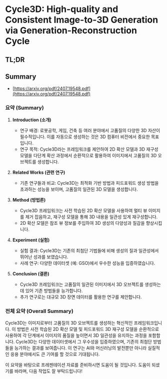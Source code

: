# Cycle3D: High-quality and Consistent Image-to-3D Generation via Generation-Reconstruction Cycle
## TL;DR
## Summary
- [https://arxiv.org/pdf/2407.19548.pdf](https://arxiv.org/pdf/2407.19548.pdf)

### 요약 (Summary)

1. **Introduction (소개)**
   - 연구 배경: 로봇공학, 게임, 건축 등 여러 분야에서 고품질의 다양한 3D 자산이 필수적입니다. 이를 자동으로 생성하는 것은 3D 컴퓨터 비전에서 중요한 목표입니다.
   - 연구 목적: Cycle3D라는 프레임워크를 제안하여 2D 확산 모델과 3D 재구성 모델을 다단계 확산 과정에서 순환적으로 활용하여 이미지에서 고품질의 3D 오브젝트를 생성합니다.

2. **Related Works (관련 연구)**
   - 기존 연구들과 비교: Cycle3D는 최적화 기반 방법과 피드포워드 생성 방법을 초과하는 성능을 보이며, 고품질의 일관된 3D 모델을 생성합니다.

3. **Method (방법론)**
   - Cycle3D 프레임워크는 사전 학습된 2D 확산 모델을 사용하여 멀티 뷰 이미지를 제거 잡음하고, 재구성 모델을 통해 3D 내용을 일관성 있게 재구성합니다.
   - 2D 확산 모델은 참조 뷰 정보를 주입하여 3D 생성의 다양성과 질감을 향상시킵니다.

4. **Experiment (실험)**
   - 실험 결과: Cycle3D는 기존의 최첨단 기법들에 비해 생성의 질과 일관성에서 뛰어난 성과를 보였습니다.
   - 사례 연구: 다양한 데이터셋 (예: GSO)에서 우수한 성능을 입증하였습니다.

5. **Conclusion (결론)**
   - Cycle3D 프레임워크는 고품질의 일관된 이미지에서 3D 오브젝트를 생성하는 데 있어 기존 방법들을 능가합니다.
   - 추가 연구로는 대규모 3D 장면 데이터를 활용한 연구를 제안합니다.

### 전체 요약 (Overall Summary)

Cycle3D는 이미지로부터 고품질의 3D 오브젝트를 생성하는 혁신적인 프레임워크입니다. 이 방법은 사전 학습된 2D 확산 모델 및 피드포워드 3D 재구성 모델을 순환적으로 사용하여 각 단계에서 이미지의 품질을 높이면서 3D 일관성을 유지하는 과정을 포함합니다. Cycle3D는 다양한 데이터셋에서 그 우수성을 입증하였으며, 기존의 최첨단 방법들을 능가하는 결과를 보여줍니다. 이 연구는 AI와 머신러닝의 발전뿐만 아니라 실질적인 응용 분야에서도 큰 기여를 할 것으로 기대됩니다.

이 요약을 바탕으로 프레젠테이션 자료를 준비하시면 도움이 될 것입니다. 도움이 되셨기를 바라며, 다음 작업도 잘 부탁드립니다!